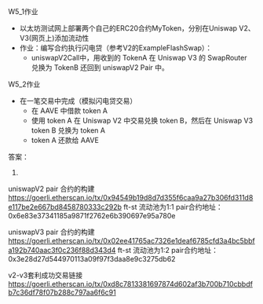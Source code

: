 W5_1作业
* 以太坊测试网上部署两个自己的ERC20合约MyToken，分别在Uniswap V2、V3(网页上)添加流动性
* 作业：编写合约执行闪电贷（参考V2的ExampleFlashSwap）：
   * uniswapV2Call中，用收到的 TokenA 在 Uniswap V3 的 SwapRouter 兑换为 TokenB 还回到 uniswapV2 Pair 中。
   
W5_2作业
* 在一笔交易中完成（模拟闪电贷交易）
   * 在 AAVE 中借款 token A
   * 使用 token A 在 Uniswap V2 中交易兑换 token B，然后在 Uniswap V3 token B 兑换为 token A
   * token A 还款给 AAVE




答案：


1. 
uniswapV2 pair 合约的构建
https://goerli.etherscan.io/tx/0x94549b19d8d7d355f6caa9a27b306fd311d8e117be2e667bd8458780333c292b
ft-st  流动池为1:1  pair合约地址：0x6e83e37341185a9871f2762e6b390697e95a780e

uniswapV3 pair 合约的构建
https://goerli.etherscan.io/tx/0x02ee41765ac7326e1deaf6785cfd3a4bc5bbfa192b740aac3f0c236f88d343d4
ft-st  流动池为1:2  pair合约地址：0x3e28d27d544970113a09f97f3daa8e9c3275db62

v2-v3套利成功交易链接
https://goerli.etherscan.io/tx/0xd8c7813381697874d602af3b700b710cbbdfb7c36df78f07b288c797aa6f6c91
